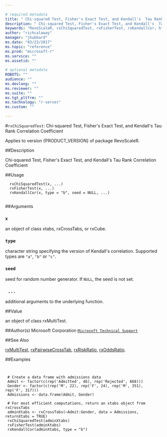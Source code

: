 ```yaml
--- 
 
# required metadata 
title: " Chi-squared Test, Fisher's Exact Test, and Kendall's  Tau Rank Correlation Coefficient " 
description: " Chi-squared Test, Fisher's Exact Test, and Kendall's  Tau Rank Correlation Coefficient " 
keywords: "RevoScaleR, rxChiSquaredTest, rxFisherTest, rxKendallCor, htest" 
author: "richcalaway" 
manager: "jhubbard" 
ms.date: "03/23/2017" 
ms.topic: "reference" 
ms.prod: "microsoft-r" 
ms.service: "" 
ms.assetid: "" 
 
# optional metadata 
ROBOTS: "" 
audience: "" 
ms.devlang: "" 
ms.reviewer: "" 
ms.suite: "" 
ms.tgt_pltfrm: "" 
ms.technology: "r-server" 
ms.custom: "" 
 
--- 
```

 
 
 
 
 
 #`rxChiSquaredTest`:  Chi-squared Test, Fisher's Exact Test, and Kendall's  Tau Rank Correlation Coefficient 

 Applies to version {PRODUCT_VERSION} of package RevoScaleR.
 
 
 ##Description
 
Chi-squared Test, Fisher's Exact Test, and Kendall's  Tau Rank Correlation Coefficient
 
 
 
 ##Usage

```   
  rxChiSquaredTest(x, ...)
  rxFisherTest(x, ...)
  rxKendallCor(x, type = "b", seed = NULL, ...)
 
```
 
 
 ##Arguments

   
    
 ### `x`
 an object of class xtabs, rxCrossTabs, or rxCube. 
  
  
    
 ### `type`
 character string specifying the version of Kendall's correlation. Supported types are `"a"`, `"b"` or `"c"`. 
  
  
    
 ### `seed`
 seed for random number generator. If `NULL`, the seed is not set. 
  
  
    
 ### ` ...`
 additional arguments to the underlying function. 
  
 
 
 
 ##Value
 
an object of class rxMultiTest.
 
 
 ##Author(s)
 Microsoft Corporation [`Microsoft Technical Support`](https://go.microsoft.com/fwlink/?LinkID=698556&clcid=0x409)
 
 
 
 ##See Also
 
[rxMultiTest](rxMultiTest.md),
[rxPairwiseCrossTab](rxPairwiseCrosstab.md),
[rxRiskRatio](rxRiskRatio.md),
[rxOddsRatio](rxRiskRatio.md).
   
 
 ##Examples

 ```
   
  
  # Create a data frame with admissions data
  Admit <- factor(c(rep('Admitted', 46), rep('Rejected', 668)))
  Gender <- factor(c(rep('M', 22), rep('F', 24), rep('M', 351), rep('F', 317)))
  Admissions <- data.frame(Admit, Gender)
  
  # For most efficient computations, return an xtabs object from rxCrossTabs
  adminXtabs <- rxCrossTabs(~Admit:Gender, data = Admissions, returnXtabs = TRUE)
  rxChiSquaredTest(adminXtabs)
  rxFisherTest(adminXtabs)
  rxKendallCor(adminXtabs, type = "b")
 
```
 
 
 
